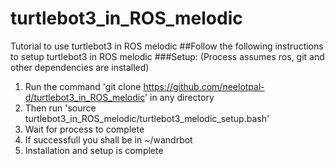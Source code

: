 # turtlebot3_in_ROS_melodic
Tutorial to use turtlebot3 in ROS melodic
##Follow the following instructions to setup turtlebot3 in ROS melodic 
###Setup:
  (Process assumes ros, git and other dependencies are installed)
  1. Run the command 'git clone https://github.com/neelotpal-d/turtlebot3_in_ROS_melodic' in any directory
  2. Then run 'source turtlebot3_in_ROS_melodic/turtlebot3_melodic_setup.bash'
  3. Wait for process to complete
  4. If successfull you shall be in ~/wandrbot
  3. Installation and setup is complete
